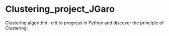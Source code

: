 # Clustering_project_JGaro

Clustering algorithm I did to progress in Python and discover
the principle of Clustering.

